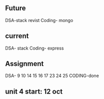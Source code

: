 ## Future

DSA-stack revist
Coding- mongo

## current

DSA- stack
Coding- express

## Assignment

DSA- 
9
10
14
15
16
17
23
24
25
CODING-done 
## unit 4 start:  12 oct
